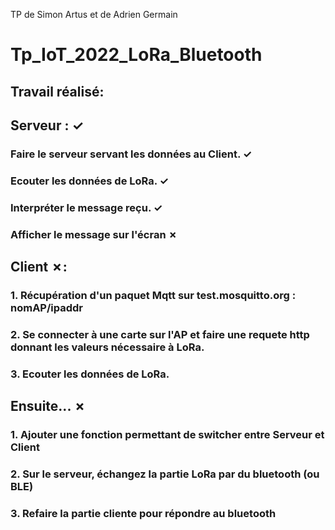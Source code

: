 TP de Simon Artus et de Adrien Germain

# Tp_IoT_2022_LoRa_Bluetooth

## Travail réalisé:

## Serveur : ✓

### Faire le serveur servant les données au Client. ✓

### Ecouter les données de LoRa. ✓

### Interpréter le message reçu. ✓

### Afficher le message sur l'écran ✗

## Client ✗:
 
### 1. Récupération d'un paquet Mqtt sur test.mosquitto.org :  nomAP/ipaddr 

### 2. Se connecter à une carte sur l'AP et faire une requete http donnant les valeurs nécessaire à LoRa.

### 3. Ecouter les données de LoRa.

## Ensuite... ✗

### 1. Ajouter une fonction permettant de switcher entre Serveur et Client

### 2. Sur le serveur, échangez la partie LoRa par du bluetooth (ou BLE)

### 3. Refaire la partie cliente pour répondre au bluetooth

